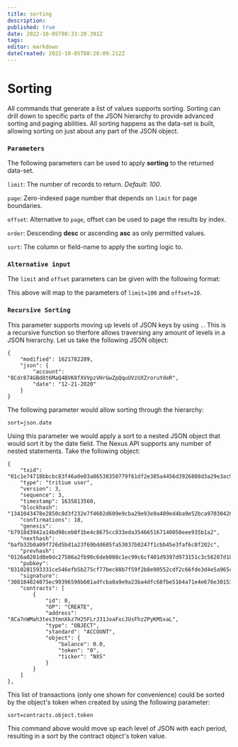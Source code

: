 ```yaml
---
title: sorting
description: 
published: true
date: 2022-10-05T08:33:20.391Z
tags: 
editor: markdown
dateCreated: 2022-10-05T08:28:09.212Z
---
```


# Sorting

All commands that generate a list of values supports sorting. Sorting can drill down to specific parts of the JSON hierarchy to provide advanced sorting and paging abilities. All sorting happens as the data-set is built, allowing sorting on just about any part of the JSON object.

### `Parameters`

The following parameters can be used to apply **sorting** to the returned data-set.

`limit`: The number of records to return. _Default: 100_.

`page`: Zero-indexed page number that depends on `limit` for page boundaries.

`offset`: Alternative to `page`, offset can be used to page the results by index.

`order`: Descending **desc** or ascending **asc** as only permitted values.

`sort`: The column or field-name to apply the sorting logic to.

### `Alternative input`

The `limit` and `offset` parameters can be given with the following format:

This above will map to the parameters of `limit=100` and `offset=10`.

### `Recursive Sorting`

This parameter supports moving up levels of JSON keys by using `.`. This is a recursive function so therfore allows traversing any amount of levels in a JSON hierarchy. Let us take the following JSON object:

```
{
    "modified": 1621782289,
    "json": {
        "account": "8Cdr874GBd8t6MaQ4BVK8fXVVpzVHrGwZpQquUVzUXZroruYdeR",
        "date": "12-21-2020"
    }
}
```

The following parameter would allow sorting through the hierarchy:

```
sort=json.date
```

Using this parameter we would apply a sort to a nested JSON object that would sort it by the date field. The Nexus API supports any number of nested statements. Take the following object:

```
{
    "txid": "01c1e74718bbcbc83f46a0e03a86538350779f61df2e385a4456d3926808d3a29e3ac9d8d3ba2ea4b625b52b525d22fb675066184c4552c40824214b4f575e1c",
    "type": "tritium user",
    "version": 3,
    "sequence": 3,
    "timestamp": 1635813560,
    "blockhash": "1341043478e2850c8d3f232e7f4602d609e9cba29e93e9a409ed4ba9e52bca97030426122dc55c2ab88c3da914f38409e5f3248b301950251c2b578e07992b19b192a7b7377a294e3e24c6ff68a6058c425074b3278307574568c6bccbc63c7dfde3d6933b4f1e041c7ddc05953c12988be6bb47f0ca2cd822eb033f4bf6e197",
    "confirmations": 18,
    "genesis": "b7918d3942a14bd98ceb0f1be4c8675cc833eda354665167140050eee935b1a2",
    "nexthash": "bafb32b0a09f726d5bd1a23f69bdd605fa53037b0247f1cbb45e3faf6c8f202c",
    "prevhash": "0126a0201d0e0dc27506a2fb90c6deb008c1ec99c6cf401d9397d973151c3c56207d184e059fe3cde9abdb029a77f632c220f28472faa413e4c06ba37c950fb8",
    "pubkey": "0310281593331ce546efb5b275cf77bec88b7f59f2b8e90552cdf2c66fde3d4e5a965ce2e3c501560ff5fe6c9d8db1245071a5c608bc728896ee1fff3b660c5e68",
    "signature": "308184024075ec99396598b601adfcba0a9e9a23ba4dfc68fbe5164a71e4e676e301532338934f4cd7822de687b96168536ed901951debeac6ec40f7aa5d36cb4076ddfef50240518ba3c8dc3a457463919ddc8bd3a62aed82a70f60082bdd36e1e725a58e21895835b70968a38f2b07349e9cc89e6c61807d4aa28bb0a38b9a542a9bfbe456bc",
    "contracts": [
        {
            "id": 0,
            "OP": "CREATE",
            "address": "8Ca7nWMah3tes3tmnXkz7H25FLrJ31JoaFxcJUsFhz2PyKMSxaL",
            "type": "OBJECT",
            "standard": "ACCOUNT",
            "object": {
                "balance": 0.0,
                "token": "0",
                "ticker": "NXS"
            }
        }
    ]
},
```

This list of transactions (only one shown for convenience) could be sorted by the object's token when created by using the following parameter:

```
sort=contracts.object.token
```

This command above would move up each level of JSON with each period, resulting in a sort by the contract object's token value.
